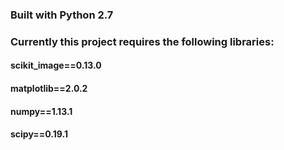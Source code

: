 ### Built with Python 2.7
### Currently this project requires the following libraries:
#### scikit_image==0.13.0
#### matplotlib==2.0.2
#### numpy==1.13.1
#### scipy==0.19.1
